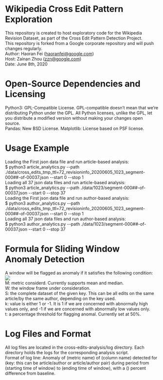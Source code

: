 # Wikipedia Cross Edit Pattern Exploration
This repository is created to host exploratory code for the Wikipedia Revision Dataset, as part of the Cross Edit Pattern Detection Project. <br />
This repository is forked from a Google corporate repository and will push changes regularly. <br />
Author: Haoran Fei (haoranfei@google.com) <br />
Host: Zainan Zhou (zzn@google.com) <br />
Date: June 8th, 2020 <br />

# Open-Source Dependencies and Licensing
Python3: GPL-Compatible License. GPL-compatible doesn’t mean that we’re distributing Python under the GPL. All Python licenses, unlike the GPL, let you distribute a modified version without making your changes open source. <br />
Pandas: New BSD License.
Matplotlib: License based on PSF license. 


# Usage Example
Loading the First json data file and run article-based analysis: <br />
$ python3 article_analytics.py --path ./data/cross_edits_tmp_ttl=72_revisioninfo_20200605_1023_segment-000##-of-00037.json --start 0 --stop 1 <br />
Loading all 37 json data files and run article-based analysis: <br />
$ python3 article_analytics.py --path ./data/1023/segment-000##-of-00037.json --start 0 --stop 37 <br />
Loading the First json data file and run author-based analysis: <br />
$ python3 author_analytics.py --path ./data/cross_edits_tmp_ttl=72_revisioninfo_20200605_1023_segment-000##-of-00037.json --start 0 --stop 1 <br />
Loading all 37 json data files and run author-based analysis: <br />
$ python3 author_analytics.py --path ./data/1023/segment-000##-of-00037.json --start 0 --stop 37 <br />

# Formula for Sliding Window Anomaly Detection
A window will be flagged as anomaly if it satisfies the following condition: <br />
<img src="https://render.githubusercontent.com/render/math?math=(M(W) - M(S)) * k / M(S) > t"> <br />
M: metric considerd. Currently supports mean and median. <br />
W: the window frame under consideration. <br />
S: the complete dataset of the given key. This can be all edits on the same article/by the same author, depending on the key used. <br />
k: value is either 1 or -1. It is 1 if we are concerned with abnormally high values only, and -1 if we are concerned with abnormally
low values only. <br />
t: a percentage threshold for flagging anomal. Currently set at 50%. <br/> 

# Log Files and Format
All log files are located in the cross-edits-analysis/log directory. Each directory holds the logs for the corresponding analysis script. <br />
Format of log line: Anomaly of (metric name) of (column name) detected for (key: this can be article/author or article/author pair) during period from 
(starting time of window) to (ending time of window), with a () percent difference from baseline. <br />






